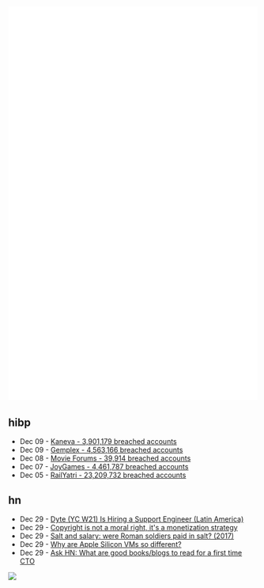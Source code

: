 ![Metrics](https://raw.githubusercontent.com/phixion/phixion/master/metrics.svg)

## hibp

<!--
for https://github.com/phixion/phixion/blob/main/.github/workflows/feeds.yml
-->
<!--START_SECTION:haveibeenpwnd-->
- Dec 09 - [Kaneva - 3,901,179 breached accounts](https://haveibeenpwned.com/PwnedWebsites#Kaneva)
- Dec 09 - [Gemplex - 4,563,166 breached accounts](https://haveibeenpwned.com/PwnedWebsites#Gemplex)
- Dec 08 - [Movie Forums - 39,914 breached accounts](https://haveibeenpwned.com/PwnedWebsites#MovieForums)
- Dec 07 - [JoyGames - 4,461,787 breached accounts](https://haveibeenpwned.com/PwnedWebsites#JoyGames)
- Dec 05 - [RailYatri - 23,209,732 breached accounts](https://haveibeenpwned.com/PwnedWebsites#RailYatri)
<!--END_SECTION:haveibeenpwnd-->

## hn

<!--
for https://github.com/phixion/phixion/blob/main/.github/workflows/feeds.yml
-->
<!--START_SECTION:hn-->
- Dec 29 - [Dyte (YC W21) Is Hiring a Support Engineer (Latin America)](https://jobs.lever.co/dyte-io/e8c32043-b478-4c91-ab5e-634c15690236)
- Dec 29 - [Copyright is not a moral right, it's a monetization strategy](https://twitter.com/Plinz/status/1740597001652461895)
- Dec 29 - [Salt and salary: were Roman soldiers paid in salt? (2017)](http://kiwihellenist.blogspot.com/2017/01/salt-and-salary.html)
- Dec 29 - [Why are Apple Silicon VMs so different?](https://eclecticlight.co/2023/12/29/why-are-apple-silicon-vms-so-different/)
- Dec 29 - [Ask HN: What are good books/blogs to read for a first time CTO](https://news.ycombinator.com/item?id=38803092)
<!--END_SECTION:hn-->

<!--
for https://yhype.me
-->
![](https://hit.yhype.me/github/profile?user_id=13013670)
